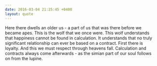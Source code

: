 ```yaml
---
date: 2016-03-04 21:25:45 +0400
layout: quote
---
```

Here there dwells an older us - a part of us that was there before we became apes. This is the wolf that we once were. This wolf understands that happiness cannot be found in calculation. It understands that no truly significant relationship can ever be based on a contract. First there is loyalty. And this we must respect through heavens fall. Calculation and contracts always come afterwards - as the simian part of our soul follows on from the lupine.